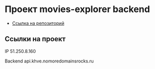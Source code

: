 # Проект movies-explorer backend

- [Ссылка на репозиторий](https://github.com/VEBata/movies-explorer-api)

## Ссылки на проект

IP 51.250.8.160

Backend api.khve.nomoredomainsrocks.ru
